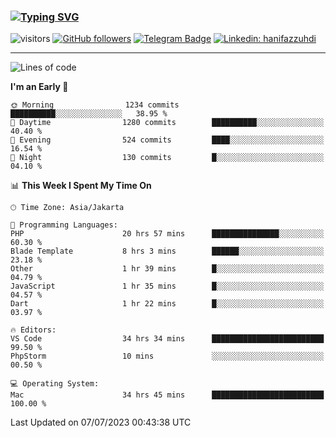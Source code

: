 ### [![Typing SVG](https://readme-typing-svg.herokuapp.com?font=lato&size=22&lines=Hi+There+👋)](https://git.io/typing-svg) 

![visitors](https://visitor-badge.glitch.me/badge?page_id=hanifazzuhdi.hanifazzuhdi)
[![GitHub followers](https://img.shields.io/github/followers/hanifazzuhdi?label=Follow&style=social)](https://github.com/hanifazzuhdi/?tab=follow) 
[![Telegram Badge](https://img.shields.io/badge/-hanif0198-blue?style=social&logo=telegram&link=https://www.t.me/hanif0198/)](https://www.t.me/hanif0198/) 
[![Linkedin: hanifazzuhdi](https://img.shields.io/badge/-hanifazzuhdi-blue?style=flat-square&logo=Linkedin&logoColor=white&link=https://www.linkedin.com/in/hanif-az-zuhdi-69688019b/)](https://www.linkedin.com/in/hanif-az-zuhdi-69688019b/) 

<hr/>

<!--START_SECTION:waka-->
![Lines of code](https://img.shields.io/badge/From%20Hello%20World%20I%27ve%20Written-23.5%20million%20lines%20of%20code-blue)

**I'm an Early 🐤** 

```text
🌞 Morning                1234 commits        ██████████░░░░░░░░░░░░░░░   38.95 % 
🌆 Daytime                1280 commits        ██████████░░░░░░░░░░░░░░░   40.40 % 
🌃 Evening                524 commits         ████░░░░░░░░░░░░░░░░░░░░░   16.54 % 
🌙 Night                  130 commits         █░░░░░░░░░░░░░░░░░░░░░░░░   04.10 % 
```


📊 **This Week I Spent My Time On** 

```text
🕑︎ Time Zone: Asia/Jakarta

💬 Programming Languages: 
PHP                      20 hrs 57 mins      ███████████████░░░░░░░░░░   60.30 % 
Blade Template           8 hrs 3 mins        ██████░░░░░░░░░░░░░░░░░░░   23.18 % 
Other                    1 hr 39 mins        █░░░░░░░░░░░░░░░░░░░░░░░░   04.79 % 
JavaScript               1 hr 35 mins        █░░░░░░░░░░░░░░░░░░░░░░░░   04.57 % 
Dart                     1 hr 22 mins        █░░░░░░░░░░░░░░░░░░░░░░░░   03.97 % 

🔥 Editors: 
VS Code                  34 hrs 34 mins      █████████████████████████   99.50 % 
PhpStorm                 10 mins             ░░░░░░░░░░░░░░░░░░░░░░░░░   00.50 % 

💻 Operating System: 
Mac                      34 hrs 45 mins      █████████████████████████   100.00 % 
```


 Last Updated on 07/07/2023 00:43:38 UTC
<!--END_SECTION:waka-->
